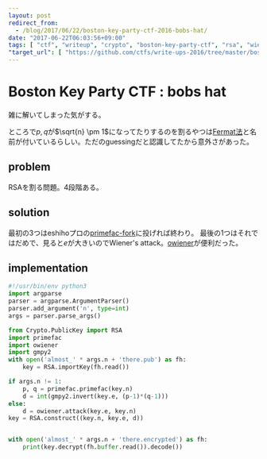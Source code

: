 ```yaml
---
layout: post
redirect_from:
  - /blog/2017/06/22/boston-key-party-ctf-2016-bobs-hat/
date: "2017-06-22T06:03:56+09:00"
tags: [ "ctf", "writeup", "crypto", "boston-key-party-ctf", "rsa", "wieners-attack" ]
"target_url": [ "https://github.com/ctfs/write-ups-2016/tree/master/boston-key-party-2016/crypto/bobs-hat-4" ]
---
```


# Boston Key Party CTF : bobs hat

雑に解いてしまった気がする。

ところで$p, q$が$\sqrt{n} \pm 1$になってたりするのを割るやつは[Fermat法](https://en.wikipedia.org/wiki/Fermat's_factorization_method)と名前が付いているらしい。ただのguessingだと認識してたから意外さがあった。

## problem

RSAを割る問題。$4$段階ある。

## solution

最初の$3$つはeshihoプロの[primefac-fork](https://github.com/elliptic-shiho/primefac-fork)に投げれば終わり。
最後の$1$つはそれではだめで、見ると$e$が大きいのでWiener's attack。[owiener](https://github.com/orisano/owiener)が便利だった。

## implementation

``` python
#!/usr/bin/env python3
import argparse
parser = argparse.ArgumentParser()
parser.add_argument('n', type=int)
args = parser.parse_args()

from Crypto.PublicKey import RSA
import primefac
import owiener
import gmpy2
with open('almost_' * args.n + 'there.pub') as fh:
    key = RSA.importKey(fh.read())

if args.n != 1:
    p, q = primefac.primefac(key.n)
    d = int(gmpy2.invert(key.e, (p-1)*(q-1)))
else:
    d = owiener.attack(key.e, key.n)
key = RSA.construct((key.n, key.e, d))


with open('almost_' * args.n + 'there.encrypted') as fh:
    print(key.decrypt(fh.buffer.read()).decode())
```
